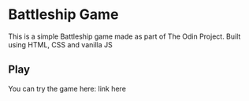 # Battleship Game

This is a simple Battleship game made as part of The Odin Project.
Built using HTML, CSS and vanilla JS

## Play
You can try the game here: link here
